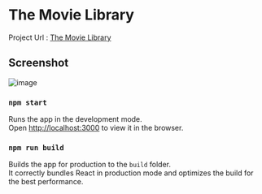 # The Movie Library

Project Url : [The Movie Library](http://Tushar1401.github.io/The-Movie-Library)

## Screenshot

![image](./src/Images/web.png)

### `npm start`

Runs the app in the development mode.\
Open [http://localhost:3000](http://localhost:3000) to view it in the browser.

### `npm run build`

Builds the app for production to the `build` folder.\
It correctly bundles React in production mode and optimizes the build for the best performance.
